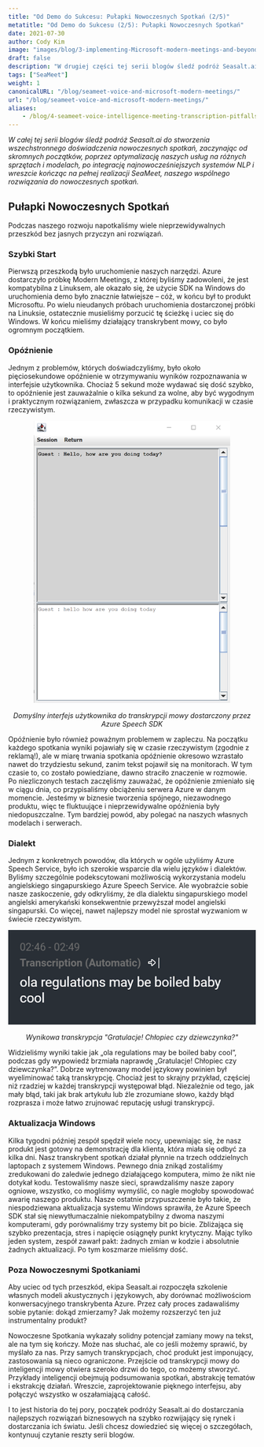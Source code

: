 ```yaml
---
title: "Od Demo do Sukcesu: Pułapki Nowoczesnych Spotkań (2/5)"
metatitle: "Od Demo do Sukcesu (2/5): Pułapki Nowoczesnych Spotkań"
date: 2021-07-30
author: Cody Kim
image: "images/blog/3-implementing-Microsoft-modern-meetings-and-beyond/SeaMeet animation.gif"
draft: false
description: "W drugiej części tej serii blogów śledź podróż Seasalt.ai do stworzenia SeaMeet, naszego wspólnego rozwiązania do nowoczesnych spotkań."
tags: ["SeaMeet"]
weight: 1  
canonicalURL: "/blog/seameet-voice-and-microsoft-modern-meetings/"
url: "/blog/seameet-voice-and-microsoft-modern-meetings/"
aliases:
    - /blog/4-seameet-voice-intelligence-meeting-transcription-pitfalls-of-microsoft-modern-meetings/
---
```


*W całej tej serii blogów śledź podróż Seasalt.ai do stworzenia wszechstronnego doświadczenia nowoczesnych spotkań, zaczynając od skromnych początków, poprzez optymalizację naszych usług na różnych sprzętach i modelach, po integrację najnowocześniejszych systemów NLP i wreszcie kończąc na pełnej realizacji SeaMeet, naszego wspólnego rozwiązania do nowoczesnych spotkań.*

## Pułapki Nowoczesnych Spotkań

Podczas naszego rozwoju napotkaliśmy wiele nieprzewidywalnych przeszkód bez jasnych przyczyn ani rozwiązań.

### Szybki Start

Pierwszą przeszkodą było uruchomienie naszych narzędzi. Azure dostarczyło próbkę Modern Meetings, z której byliśmy zadowoleni, że jest kompatybilna z Linuksem, ale okazało się, że użycie SDK na Windows do uruchomienia demo było znacznie łatwiejsze – cóż, w końcu był to produkt Microsoftu. Po wielu nieudanych próbach uruchomienia dostarczonej próbki na Linuksie, ostatecznie musieliśmy porzucić tę ścieżkę i uciec się do Windows. W końcu mieliśmy działający transkrybent mowy, co było ogromnym początkiem.

### Opóźnienie

Jednym z problemów, których doświadczyliśmy, było około pięciosekundowe opóźnienie w otrzymywaniu wyników rozpoznawania w interfejsie użytkownika. Chociaż 5 sekund może wydawać się dość szybko, to opóźnienie jest zauważalnie o kilka sekund za wolne, aby być wygodnym i praktycznym rozwiązaniem, zwłaszcza w przypadku komunikacji w czasie rzeczywistym.

<center>
<img src="/images/blog/4-seameet-voice-intelligence-meeting-transcription-pitfalls-of-microsoft-modern-meetings/default_ui.png" style="width:400px;" alt="Domyślny interfejs użytkownika do transkrypcji mowy przez Azure Speech SDK"/>

*Domyślny interfejs użytkownika do transkrypcji mowy dostarczony przez Azure Speech SDK*
</center>

Opóźnienie było również poważnym problemem w zapleczu. Na początku każdego spotkania wyniki pojawiały się w czasie rzeczywistym (zgodnie z reklamą!), ale w miarę trwania spotkania opóźnienie okresowo wzrastało nawet do trzydziestu sekund, zanim tekst pojawił się na monitorach. W tym czasie to, co zostało powiedziane, dawno straciło znaczenie w rozmowie. Po niezliczonych testach zaczęliśmy zauważać, że opóźnienie zmieniało się w ciągu dnia, co przypisaliśmy obciążeniu serwera Azure w danym momencie. Jesteśmy w biznesie tworzenia spójnego, niezawodnego produktu, więc te fluktuujące i nieprzewidywalne opóźnienia były niedopuszczalne. Tym bardziej powód, aby polegać na naszych własnych modelach i serwerach.

### Dialekt

Jednym z konkretnych powodów, dla których w ogóle użyliśmy Azure Speech Service, było ich szerokie wsparcie dla wielu języków i dialektów. Byliśmy szczególnie podekscytowani możliwością wykorzystania modelu angielskiego singapurskiego Azure Speech Service. Ale wyobraźcie sobie nasze zaskoczenie, gdy odkryliśmy, że dla dialektu singapurskiego model angielski amerykański konsekwentnie przewyższał model angielski singapurski. Co więcej, nawet najlepszy model nie sprostał wyzwaniom w świecie rzeczywistym.

<center>
<img src="/images/blog/4-seameet-voice-intelligence-meeting-transcription-pitfalls-of-microsoft-modern-meetings/bad_result.png"/>

*Wynikowa transkrypcja "Gratulacje! Chłopiec czy dziewczynka?"*
</center>

Widzieliśmy wyniki takie jak „ola regulations may be boiled baby cool”, podczas gdy wypowiedź brzmiała naprawdę „Gratulacje! Chłopiec czy dziewczynka?”. Dobrze wytrenowany model językowy powinien był wyeliminować taką transkrypcję. Chociaż jest to skrajny przykład, częściej niż rzadziej w każdej transkrypcji występował błąd. Niezależnie od tego, jak mały błąd, taki jak brak artykułu lub źle zrozumiane słowo, każdy błąd rozprasza i może łatwo zrujnować reputację usługi transkrypcji.

### Aktualizacja Windows

Kilka tygodni później zespół spędził wiele nocy, upewniając się, że nasz produkt jest gotowy na demonstrację dla klienta, która miała się odbyć za kilka dni. Nasz transkrybent spotkań działał płynnie na trzech oddzielnych laptopach z systemem Windows. Pewnego dnia znikąd zostaliśmy zredukowani do zaledwie jednego działającego komputera, mimo że nikt nie dotykał kodu. Testowaliśmy nasze sieci, sprawdzaliśmy nasze zapory ogniowe, wszystko, co mogliśmy wymyślić, co nagle mogłoby spowodować awarię naszego produktu. Nasze ostatnie przypuszczenie było takie, że niespodziewana aktualizacja systemu Windows sprawiła, że Azure Speech SDK stał się niewytłumaczalnie niekompatybilny z dwoma naszymi komputerami, gdy porównaliśmy trzy systemy bit po bicie. Zbliżająca się szybko prezentacja, stres i napięcie osiągnęły punkt krytyczny. Mając tylko jeden system, zespół zawarł pakt: żadnych zmian w kodzie i absolutnie żadnych aktualizacji. Po tym koszmarze mieliśmy dość.

### Poza Nowoczesnymi Spotkaniami

Aby uciec od tych przeszkód, ekipa Seasalt.ai rozpoczęła szkolenie własnych modeli akustycznych i językowych, aby dorównać możliwościom konwersacyjnego transkrybenta Azure. Przez cały proces zadawaliśmy sobie pytanie: dokąd zmierzamy? Jak możemy rozszerzyć ten już instrumentalny produkt?

Nowoczesne Spotkania wykazały solidny potencjał zamiany mowy na tekst, ale na tym się kończy. Może nas słuchać, ale co jeśli możemy sprawić, by myślało za nas. Przy samych transkrypcjach, choć produkt jest imponujący, zastosowania są nieco ograniczone. Przejście od transkrypcji mowy do inteligencji mowy otwiera szeroko drzwi do tego, co możemy stworzyć. Przykłady inteligencji obejmują podsumowania spotkań, abstrakcję tematów i ekstrakcję działań. Wreszcie, zaprojektowanie pięknego interfejsu, aby połączyć wszystko w oszałamiającą całość.

I to jest historia do tej pory, początek podróży Seasalt.ai do dostarczania najlepszych rozwiązań biznesowych na szybko rozwijający się rynek i dostarczania ich światu. Jeśli chcesz dowiedzieć się więcej o szczegółach, kontynuuj czytanie reszty serii blogów.
